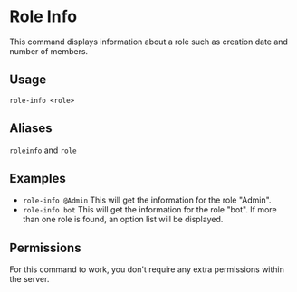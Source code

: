 # Role Info
This command displays information about a role such as creation date and number of members.
## Usage
`role-info <role>`

## Aliases
`roleinfo` and `role`

## Examples
- `role-info @Admin` This will get the information for the role "Admin".
- `role-info bot` This will get the information for the role "bot". If more than one role is found, an option list will be displayed. 

## Permissions
For this command to work, you don't require any extra permissions within the server.